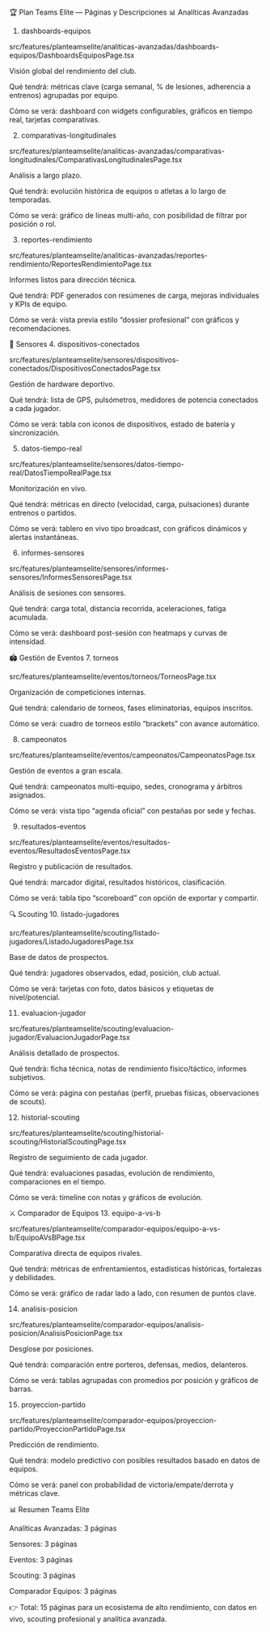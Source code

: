 🏆 Plan Teams Elite — Páginas y Descripciones
📊 Analíticas Avanzadas
1. dashboards-equipos

src/features/planteamselite/analiticas-avanzadas/dashboards-equipos/DashboardsEquiposPage.tsx

Visión global del rendimiento del club.

Qué tendrá: métricas clave (carga semanal, % de lesiones, adherencia a entrenos) agrupadas por equipo.

Cómo se verá: dashboard con widgets configurables, gráficos en tiempo real, tarjetas comparativas.

2. comparativas-longitudinales

src/features/planteamselite/analiticas-avanzadas/comparativas-longitudinales/ComparativasLongitudinalesPage.tsx

Análisis a largo plazo.

Qué tendrá: evolución histórica de equipos o atletas a lo largo de temporadas.

Cómo se verá: gráfico de líneas multi-año, con posibilidad de filtrar por posición o rol.

3. reportes-rendimiento

src/features/planteamselite/analiticas-avanzadas/reportes-rendimiento/ReportesRendimientoPage.tsx

Informes listos para dirección técnica.

Qué tendrá: PDF generados con resúmenes de carga, mejoras individuales y KPIs de equipo.

Cómo se verá: vista previa estilo “dossier profesional” con gráficos y recomendaciones.

📡 Sensores
4. dispositivos-conectados

src/features/planteamselite/sensores/dispositivos-conectados/DispositivosConectadosPage.tsx

Gestión de hardware deportivo.

Qué tendrá: lista de GPS, pulsómetros, medidores de potencia conectados a cada jugador.

Cómo se verá: tabla con iconos de dispositivos, estado de batería y sincronización.

5. datos-tiempo-real

src/features/planteamselite/sensores/datos-tiempo-real/DatosTiempoRealPage.tsx

Monitorización en vivo.

Qué tendrá: métricas en directo (velocidad, carga, pulsaciones) durante entrenos o partidos.

Cómo se verá: tablero en vivo tipo broadcast, con gráficos dinámicos y alertas instantáneas.

6. informes-sensores

src/features/planteamselite/sensores/informes-sensores/InformesSensoresPage.tsx

Análisis de sesiones con sensores.

Qué tendrá: carga total, distancia recorrida, aceleraciones, fatiga acumulada.

Cómo se verá: dashboard post-sesión con heatmaps y curvas de intensidad.

🏟️ Gestión de Eventos
7. torneos

src/features/planteamselite/eventos/torneos/TorneosPage.tsx

Organización de competiciones internas.

Qué tendrá: calendario de torneos, fases eliminatorias, equipos inscritos.

Cómo se verá: cuadro de torneos estilo “brackets” con avance automático.

8. campeonatos

src/features/planteamselite/eventos/campeonatos/CampeonatosPage.tsx

Gestión de eventos a gran escala.

Qué tendrá: campeonatos multi-equipo, sedes, cronograma y árbitros asignados.

Cómo se verá: vista tipo “agenda oficial” con pestañas por sede y fechas.

9. resultados-eventos

src/features/planteamselite/eventos/resultados-eventos/ResultadosEventosPage.tsx

Registro y publicación de resultados.

Qué tendrá: marcador digital, resultados históricos, clasificación.

Cómo se verá: tabla tipo “scoreboard” con opción de exportar y compartir.

🔍 Scouting
10. listado-jugadores

src/features/planteamselite/scouting/listado-jugadores/ListadoJugadoresPage.tsx

Base de datos de prospectos.

Qué tendrá: jugadores observados, edad, posición, club actual.

Cómo se verá: tarjetas con foto, datos básicos y etiquetas de nivel/potencial.

11. evaluacion-jugador

src/features/planteamselite/scouting/evaluacion-jugador/EvaluacionJugadorPage.tsx

Análisis detallado de prospectos.

Qué tendrá: ficha técnica, notas de rendimiento físico/táctico, informes subjetivos.

Cómo se verá: página con pestañas (perfil, pruebas físicas, observaciones de scouts).

12. historial-scouting

src/features/planteamselite/scouting/historial-scouting/HistorialScoutingPage.tsx

Registro de seguimiento de cada jugador.

Qué tendrá: evaluaciones pasadas, evolución de rendimiento, comparaciones en el tiempo.

Cómo se verá: timeline con notas y gráficos de evolución.

⚔️ Comparador de Equipos
13. equipo-a-vs-b

src/features/planteamselite/comparador-equipos/equipo-a-vs-b/EquipoAVsBPage.tsx

Comparativa directa de equipos rivales.

Qué tendrá: métricas de enfrentamientos, estadísticas históricas, fortalezas y debilidades.

Cómo se verá: gráfico de radar lado a lado, con resumen de puntos clave.

14. analisis-posicion

src/features/planteamselite/comparador-equipos/analisis-posicion/AnalisisPosicionPage.tsx

Desglose por posiciones.

Qué tendrá: comparación entre porteros, defensas, medios, delanteros.

Cómo se verá: tablas agrupadas con promedios por posición y gráficos de barras.

15. proyeccion-partido

src/features/planteamselite/comparador-equipos/proyeccion-partido/ProyeccionPartidoPage.tsx

Predicción de rendimiento.

Qué tendrá: modelo predictivo con posibles resultados basado en datos de equipos.

Cómo se verá: panel con probabilidad de victoria/empate/derrota y métricas clave.

📊 Resumen Teams Elite

Analíticas Avanzadas: 3 páginas

Sensores: 3 páginas

Eventos: 3 páginas

Scouting: 3 páginas

Comparador Equipos: 3 páginas

👉 Total: 15 páginas para un ecosistema de alto rendimiento, con datos en vivo, scouting profesional y analítica avanzada.